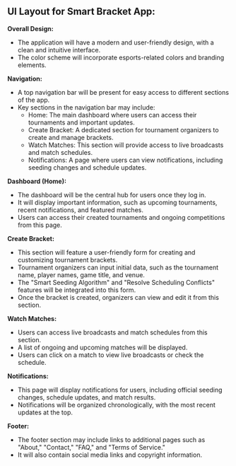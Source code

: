 ## UI Layout for Smart Bracket App:

**Overall Design:**
- The application will have a modern and user-friendly design, with a clean and intuitive interface.
- The color scheme will incorporate esports-related colors and branding elements.

**Navigation:**
- A top navigation bar will be present for easy access to different sections of the app.
- Key sections in the navigation bar may include:
  - Home: The main dashboard where users can access their tournaments and important updates.
  - Create Bracket: A dedicated section for tournament organizers to create and manage brackets.
  - Watch Matches: This section will provide access to live broadcasts and match schedules.
  - Notifications: A page where users can view notifications, including seeding changes and schedule updates.

**Dashboard (Home):**
- The dashboard will be the central hub for users once they log in.
- It will display important information, such as upcoming tournaments, recent notifications, and featured matches.
- Users can access their created tournaments and ongoing competitions from this page.

**Create Bracket:**
- This section will feature a user-friendly form for creating and customizing tournament brackets.
- Tournament organizers can input initial data, such as the tournament name, player names, game title, and venue.
- The "Smart Seeding Algorithm" and "Resolve Scheduling Conflicts" features will be integrated into this form.
- Once the bracket is created, organizers can view and edit it from this section.

**Watch Matches:**
- Users can access live broadcasts and match schedules from this section.
- A list of ongoing and upcoming matches will be displayed.
- Users can click on a match to view live broadcasts or check the schedule.

**Notifications:**
- This page will display notifications for users, including official seeding changes, schedule updates, and match results.
- Notifications will be organized chronologically, with the most recent updates at the top.

**Footer:**
- The footer section may include links to additional pages such as "About," "Contact," "FAQ," and "Terms of Service."
- It will also contain social media links and copyright information.




